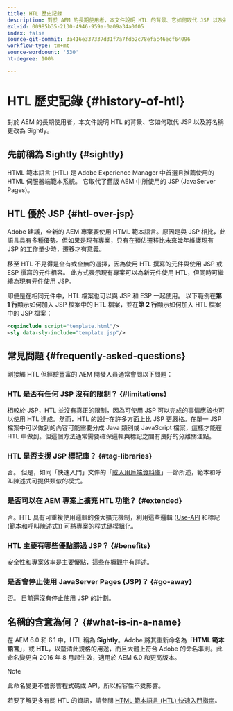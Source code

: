 ```yaml
---
title: HTL 歷史記錄
description: 對於 AEM 的長期使用者，本文件說明 HTL 的背景、它如何取代 JSP 以及將名稱更改為 Sightly。
exl-id: 00985b35-2130-4946-959a-0a09a34a0f05
index: false
source-git-commit: 3a416e337337d31f7a7fdb2c78efac46ecf64096
workflow-type: tm+mt
source-wordcount: '530'
ht-degree: 100%

---
```



# HTL 歷史記錄 {#history-of-htl}

對於 AEM 的長期使用者，本文件說明 HTL 的背景、它如何取代 JSP 以及將名稱更改為 Sightly。

## 先前稱為 Sightly {#sightly}

HTML 範本語言 (HTL) 是 Adobe Experience Manager 中首選且推薦使用的 HTML 伺服器端範本系統。 它取代了舊版 AEM 中所使用的 JSP (JavaServer Pages)。

## HTL 優於 JSP {#htl-over-jsp}

Adobe 建議，全新的 AEM 專案要使用 HTML 範本語言。原因是與 JSP 相比，此語言具有多種優勢。但如果是現有專案，只有在預估遷移比未來幾年維護現有 JSP 的工作量少時，遷移才有意義。

移至 HTL 不見得是全有或全無的選擇，因為使用 HTL 撰寫的元件與使用 JSP 或 ESP 撰寫的元件相容。 此方式表示現有專案可以為新元件使用 HTL，但同時可繼續為現有元件使用 JSP。

即便是在相同元件中，HTL 檔案也可以與 JSP 和 ESP 一起使用。 以下範例在&#x200B;**第 1 行**&#x200B;顯示如何加入 JSP 檔案中的 HTL 檔案，並在&#x200B;**第 2 行**&#x200B;顯示如何加入 HTL 檔案中的 JSP 檔案：

```xml
<cq:include script="template.html"/>
<sly data-sly-include="template.jsp"/>
```

## 常見問題 {#frequently-asked-questions}

剛接觸 HTL 但經驗豐富的 AEM 開發人員通常會問以下問題：

### HTL 是否有任何 JSP 沒有的限制？ {#limitations}

相較於 JSP，HTL 並沒有真正的限制，因為可使用 JSP 可以完成的事情應該也可以使用 HTL 達成。然而，HTL 的設計在許多方面上比 JSP 更嚴格。在單一 JSP 檔案中可以做到的內容可能需要分成 Java 類別或 JavaScript 檔案，這樣才能在 HTL 中做到。但這個方法通常需要確保邏輯與標記之間有良好的分離關注點。

### HTL 是否支援 JSP 標記庫？ {#tag-libraries}

否。 但是，如同「快速入門」文件的「[載入用戶端資料庫](getting-started.md#loading-client-libraries)」一節所述，範本和呼叫陳述式可提供類似的模式。

### 是否可以在 AEM 專案上擴充 HTL 功能？ {#extended}

否。HTL 具有可重複使用邏輯的強大擴充機制，利用這些邏輯 ([Use-API](#use-api-for-accessing-logic) 和標記 (範本和呼叫陳述式)) 可將專案的程式碼模組化。

### HTL 主要有哪些優點勝過 JSP？ {#benefits}

安全性和專案效率是主要優點，這些在[概觀](overview.md)中有詳述。

### 是否會停止使用 JavaServer Pages (JSP)？ {#go-away}

否。 目前還沒有停止使用 JSP 的計劃。

## 名稱的含意為何？ {#what-is-in-a-name}

在 AEM 6.0 和 6.1 中，HTL 稱為 **Sightly**。Adobe 將其重新命名為「**HTML 範本語言**」，或 **HTL**，以釐清此規格的用途，而且大體上符合 Adobe 的命名準則。此命名變更自 2016 年 8 月起生效，適用於 AEM 6.0 和更高版本。

>[!NOTE]
>
>此命名變更不會影響程式碼或 API，所以相容性不受影響。

若要了解更多有關 HTL 的資訊，請參閱 [HTML 範本語言 (HTL) 快速入門指南](overview.md)。

